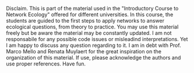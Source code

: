 Disclaim.
This is part of the material used in the "Introductory Course to Network Ecology" offered for different universities. 
In this course, the students are guided to the first steps to apply networks to answer ecological questions, from theory to practice.
You may use this material freely but be aware the material may be constantly updated. I am not responsabile for any possible code issues or misleadind interpretations. Yet I am happy to discuss any question regarding to it. I am in debt with Prof. Marco Mello and Renata Muylaert for the great inspiration on the organization of this material. If use, please acknowledge the authors and use proper references. Have fun.
